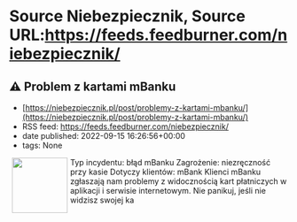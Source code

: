 # Source Niebezpiecznik, Source URL:https://feeds.feedburner.com/niebezpiecznik/

## &#x26a0;&#xfe0f; Problem z kartami mBanku
 - [https://niebezpiecznik.pl/post/problemy-z-kartami-mbanku/](https://niebezpiecznik.pl/post/problemy-z-kartami-mbanku/)
 - RSS feed: https://feeds.feedburner.com/niebezpiecznik/
 - date published: 2022-09-15 16:26:56+00:00
 - tags: None

<a href="https://niebezpiecznik.pl/post/problemy-z-kartami-mbanku/"><img align="left" alt="" class="alignleft wp-post-image tfe" hspace="5" src="https://niebezpiecznik.pl/wp-content/uploads/2022/09/cyberalerty-powiadomienie-1-333x250.png" title="" width="100" /></a>Typ incydentu: błąd mBanku Zagrożenie: niezręczność przy kasie Dotyczy klientów: mBank Klienci mBanku zgłaszają nam problemy z widocznością kart płatniczych w aplikacji i serwisie internetowym. Nie panikuj, jeśli nie widzisz swojej ka
